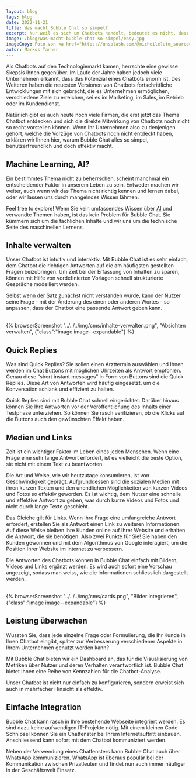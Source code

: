 ```yaml
---
layout: blog
tags: blog
date: 2022-11-21
title: Was macht Bubble Chat so simpel?
excerpt: Nur weil es sich um Chatbots handelt, bedeutet es nicht, dass es kompliziert sein muss. Wir erklären, warum Bubble Chat so simpel und benutzerfreundlich ist.
image: /blog/was-macht-bubble-chat-so-simpel/easy.jpg
imageCopy: Foto von <a href="https://unsplash.com/@micheile?utm_source=unsplash&utm_medium=referral&utm_content=creditCopyText">micheile dot com</a> auf <a href="https://unsplash.com/de/fotos/diEDq3HPpBc?utm_source=unsplash&utm_medium=referral&utm_content=creditCopyText">Unsplash</a>
autor: Markus Tanner
---
```


Als Chatbots auf den Technologiemarkt kamen, herrschte eine gewisse Skepsis ihnen gegenüber. Im Laufe der Jahre haben jedoch viele Unternehmen erkannt, dass das Potenzial eines Chatbots enorm ist. Des Weiteren haben die neuesten Versionen von Chatbots fortschrittliche Entwicklungen mit sich gebracht, die es Unternehmen ermöglichen, verschiedene Ziele zu erreichen, sei es im Marketing, im Sales, im Betrieb oder im Kundendienst.

Natürlich gibt es auch heute noch viele Firmen, die erst jetzt das Thema Chatbot entdecken und sich die direkte Mitwirkung von Chatbots noch nicht so recht vorstellen können. Wenn Ihr Unternehmen also zu denjenigen gehört, welche die Vorzüge von Chatbots noch nicht entdeckt haben, erklären wir Ihnen hier, warum Bubble Chat alles so simpel, benutzerfreundlich und doch effektiv macht.

## Machine Learning, AI?

Ein bestimmtes Thema nicht zu beherrschen, scheint manchmal ein entscheidender Faktor in unserem Leben zu sein. Entweder machen wir weiter, auch wenn wir das Thema nicht richtig kennen und lernen dabei, oder wir lassen uns durch mangelndes Wissen lähmen.

Feel free to explore! Wenn Sie kein umfassendes Wissen über <a href="https://de.wikipedia.org/wiki/K%C3%BCnstliche_Intelligenz" target="_blank">AI</a> und verwandte Themen haben, ist das kein Problem für Bubble Chat. Sie kümmern sich um die fachlichen Inhalte und wir uns um die technische Seite des maschinellen Lernens. 

## Inhalte verwalten

Unser Chatbot ist intuitiv und interaktiv. Mit Bubble Chat ist es sehr einfach, dem Chatbot die richtigen Antworten auf die am häufigsten gestellten Fragen beizubringen. Um Zeit bei der Erfassung von Inhalten zu sparen, können mit Hilfe von vordefinierten Vorlagen schnell strukturierte Gespräche modelliert werden.

Selbst wenn der Satz zunächst nicht verstanden wurde, kann der Nutzer seine Frage - mit der Änderung des einen oder anderen Wortes - so anpassen, dass der Chatbot eine passende Antwort geben kann.

<br>
{% browserScreenshot "../../../img/cms/inhalte-verwalten.png", "Absichten verwalten", {"class":"image image--expandable"} %}


## Quick Replies

Was sind Quick Replies? Sie sollen einen Arzttermin auswählen und Ihnen werden im Chat Buttons mit möglichen Uhrzeiten als Antwort empfohlen. Genau diese “short instant messages” in Form von Buttons sind die Quick Replies. Diese Art von Antworten wird häufig eingesetzt, um die Konversation schlank und effizient zu halten.  

Quick Replies sind mit Bubble Chat schnell eingerichtet. Darüber hinaus können Sie Ihre Antworten vor der Veröffentlichung des Inhalts einer Testphase unterziehen. So können Sie rasch verifizieren, ob die Klicks auf die Buttons auch den gewünschten Effekt haben.


## Medien und Links

Zeit ist ein wichtiger Faktor im Leben eines jeden Menschen. Wenn eine Frage eine sehr lange Antwort erfordert, ist es vielleicht die beste Option, sie nicht mit einem Text zu beantworten.

Die Art und Weise, wie wir heutzutage konsumieren, ist von Geschwindigkeit geprägt. Aufgrunddessen sind die sozialen Medien mit ihren kurzen Texten und den unendlichen Möglichkeiten von kurzen Videos und Fotos so effektiv geworden. Es ist wichtig, dem Nutzer eine schnelle und effektive Antwort zu geben, was durch kurze Videos und Fotos und nicht durch lange Texte geschieht.

Das Gleiche gilt für Links. Wenn Ihre Frage eine umfangreiche Antwort erfordert, erstellen Sie als Antwort einen Link zu weiteren Informationen. Auf diese Weise bleiben Ihre Kunden online auf Ihrer Website und erhalten die Antwort, die sie benötigen. Also zwei Punkte für Sie! Sie haben den Kunden gewonnen und mit dem Algorithmus von Google interagiert, um die Position Ihrer Website im Internet zu verbessern.

Die Antworten des Chatbots können in Bubble Chat einfach mit Bildern, Videos und Links ergänzt werden. Es wird auch sofort eine Vorschau angezeigt, sodass man weiss, wie die Informationen schliesslich dargestellt werden.

<br>
{% browserScreenshot "../../../img/cms/cards.png", "Bilder integrieren", {"class":"image image--expandable"} %}


## Leistung überwachen

Wussten Sie, dass jede einzelne Frage oder Formulierung, die Ihr Kunde in Ihren Chatbot eingibt, später zur Verbesserung verschiedener Aspekte in Ihrem Unternehmen genutzt werden kann?

Mit Bubble Chat bieten wir ein Dashboard an, das für die Visualisierung von Metriken über Nutzer und deren Verhalten verantwortlich ist. Bubble Chat bietet Ihnen eine Reihe von Kennzahlen für die Chatbot-Analyse.

Unser Chatbot ist nicht nur einfach zu konfigurieren, sondern erweist sich auch in mehrfacher Hinsicht als effektiv.


## Einfache Integration

Bubble Chat kann rasch in Ihre bestehende Webseite integriert werden. Es sind dazu keine aufwendigen IT-Projekte nötig. Mit einem kleinen Code-Schnipsel können Sie ein Chatfenster bei Ihrem Internetauftritt einbauen. Anschliessend kann sofort mit dem Chatbot kommuniziert werden.

Neben der Verwendung eines Chatfensters kann Bubble Chat auch über WhatsApp kommunizieren. WhatsApp ist überaus populär bei der Kommunikation zwischen Privatleuten und findet nun auch immer häufiger in der Geschäftswelt Einsatz.

